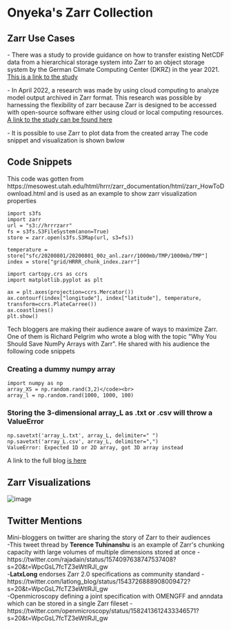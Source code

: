 <h1>Onyeka's Zarr Collection</h1>
<h2>Zarr Use Cases</h2>
<p> - There was a study to provide guidance on how to transfer existing NetCDF data from a hierarchical storage system into Zarr to an object storage system by the German Climate Computing Center (DKRZ) in the year 2021.<a href="https://presentations.copernicus.org/EGU21/EGU21-2442_presentation.pdf"> This is a link to the study </a></p>
<p> - In April 2022, a research was made by using cloud computing to analyze model output archived in Zarr format. This research was possible by harnessing the flexibility of zarr because Zarr is designed to be accessed with open-source software either using cloud or local computing resources.<a href="https://journals.ametsoc.org/view/journals/atot/39/4/JTECH-D-21-0106.1.xml"> A link to the study can be found here</a></p>
<p> - It is possible to use Zarr to plot data from the created array The code snippet and visualization is shown bwlow</p>
<h2>Code Snippets</h2>
<p> This code was gotten from https://mesowest.utah.edu/html/hrrr/zarr_documentation/html/zarr_HowToDownload.html and is used as an example to show zarr visualization properties</p>

~~~
import s3fs
import zarr
url = "s3://hrrrzarr"
fs = s3fs.S3FileSystem(anon=True)
store = zarr.open(s3fs.S3Map(url, s3=fs))
~~~

~~~
temperature = store["sfc/20200801/20200801_00z_anl.zarr/1000mb/TMP/1000mb/TMP"]
index = store["grid/HRRR_chunk_index.zarr"]
~~~

~~~
import cartopy.crs as ccrs
import matplotlib.pyplot as plt

ax = plt.axes(projection=ccrs.Mercator())
ax.contourf(index["longitude"], index["latitude"], temperature, transform=ccrs.PlateCarree())
ax.coastlines()
plt.show()
~~~

<p>Tech bloggers are making their audience aware of ways to maximize Zarr. One of them is Richard Pelgrim who wrote a blog with the topic "Why You Should Save NumPy Arrays with Zarr". He shared with his audience the following code snippets</p>
<h3>Creating a dummy numpy array</h3>

~~~
import numpy as np
array_XS = np.random.rand(3,2)</code><br>
array_l = np.random.rand(1000, 1000, 100)
~~~
<h3>Storing the 3-dimensional array_L as .txt or .csv will throw a ValueError</h3>

~~~
np.savetxt('array_L.txt', array_L, delimiter=" ")
np.savetxt('array_L.csv', array_L, delimiter=",")
ValueError: Expected 1D or 2D array, got 3D array instead
~~~
<p>A link to the full blog <a href="https://towardsdatascience.com/why-you-should-save-numpy-arrays-with-zarr-dabff4ae6c0c">is here</a></p>
<h2>Zarr Visualizations</h2>

![image](https://user-images.githubusercontent.com/101593852/197403790-96adf693-0530-4430-bb1d-26374c6d2b3d.png)

<h2>Twitter Mentions</h2>
<p>Mini-bloggers on twitter are sharing the story of Zarr to their audiences<br>
  -This tweet thread by <b>Terence Tuhinanshu</b> is an example of Zarr's chunking capacity with large volumes of multiple dimensions stored at once - https://twitter.com/rajadain/status/1574097638747537408?s=20&t=WpcGsL7fcTZ3eWtlRJl_gw<br>
  -<b>LatxLong</b> endorses Zarr 2.0 specifications as community standard - https://twitter.com/latlong_blog/status/1543726888908009472?s=20&t=WpcGsL7fcTZ3eWtlRJl_gw<br>
  -Openmicroscopy defining a joint specification with OMENGFF and anndata which can be stored in a single Zarr fileset - https://twitter.com/openmicroscopy/status/1582413612433346571?s=20&t=WpcGsL7fcTZ3eWtlRJl_gw<br>
</p>
